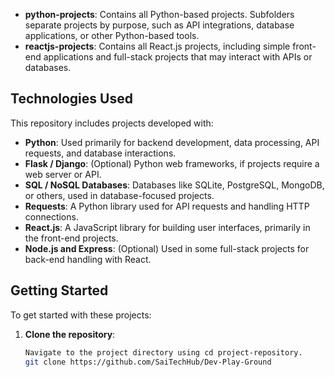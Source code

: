 
- **python-projects**: Contains all Python-based projects. Subfolders separate projects by purpose, such as API integrations, database applications, or other Python-based tools.
- **reactjs-projects**: Contains all React.js projects, including simple front-end applications and full-stack projects that may interact with APIs or databases.

## Technologies Used

This repository includes projects developed with:

- **Python**: Used primarily for backend development, data processing, API requests, and database interactions.
- **Flask / Django**: (Optional) Python web frameworks, if projects require a web server or API.
- **SQL / NoSQL Databases**: Databases like SQLite, PostgreSQL, MongoDB, or others, used in database-focused projects.
- **Requests**: A Python library used for API requests and handling HTTP connections.
- **React.js**: A JavaScript library for building user interfaces, primarily in the front-end projects.
- **Node.js and Express**: (Optional) Used in some full-stack projects for back-end handling with React.

## Getting Started

To get started with these projects:

1. **Clone the repository**:
   ```bash
   Navigate to the project directory using cd project-repository.
   git clone https://github.com/SaiTechHub/Dev-Play-Ground
